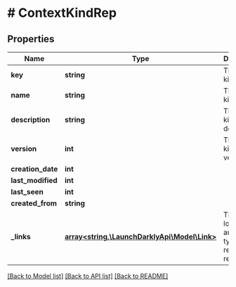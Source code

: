 # # ContextKindRep

## Properties

Name | Type | Description | Notes
------------ | ------------- | ------------- | -------------
**key** | **string** | The context kind key |
**name** | **string** | The context kind name |
**description** | **string** | The context kind description |
**version** | **int** | The context kind version |
**creation_date** | **int** |  |
**last_modified** | **int** |  |
**last_seen** | **int** |  | [optional]
**created_from** | **string** |  |
**_links** | [**array<string,\LaunchDarklyApi\Model\Link>**](Link.md) | The location and content type of related resources | [optional]

[[Back to Model list]](../../README.md#models) [[Back to API list]](../../README.md#endpoints) [[Back to README]](../../README.md)
